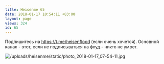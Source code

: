 ```yaml
---
title: Heisenme 65
date: 2018-01-17 10:54:11 +03:00
layout: page
views: 324
id: 65
---
```


Подпишитесь на https://t.me/heisenflood (если очень хочется).
Основной канал - этот, если не подписываться на флуд - никто не умрет.



![/uploads/heisenme/static/photo_2018-01-17_07-54-11.jpg](/uploads/heisenme/static/photo_2018-01-17_07-54-11.jpg)
